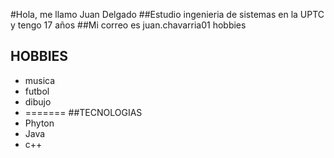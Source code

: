#Hola, me llamo Juan Delgado
##Estudio ingenieria de sistemas en la UPTC y tengo 17 años
##Mi correo es juan.chavarria01
 hobbies
## HOBBIES
- musica
- futbol
- dibujo
- =======
##TECNOLOGIAS
- Phyton
- Java
- c++

